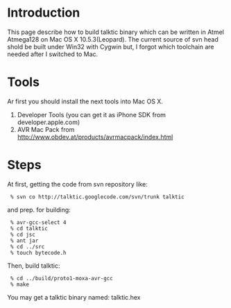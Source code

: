 # Introduction #

This page describe how to build talktic binary which can be written in Atmel Atmega128 on Mac OS X 10.5.3(Leopard).
The current source of svn head shold be built under Win32 with Cygwin but, I forgot which toolchain are needed after I switched to Mac.

# Tools #

Ar first you should install the next tools into Mac OS X.

  1. Developer Tools (you can get it as iPhone SDK from developer.apple.com)
  1. AVR Mac Pack from http://www.obdev.at/products/avrmacpack/index.html

# Steps #

At first, getting the code from svn repository like:

```
 % svn co http://talktic.googlecode.com/svn/trunk talktic
```

and prep. for building:

```
 % avr-gcc-select 4
 % cd talktic
 % cd jsc
 % ant jar
 % cd ../src
 % touch bytecode.h
```

Then, build talktic:

```
 % cd ../build/proto1-moxa-avr-gcc
 % make
```

You may get a talktic binary named: talktic.hex